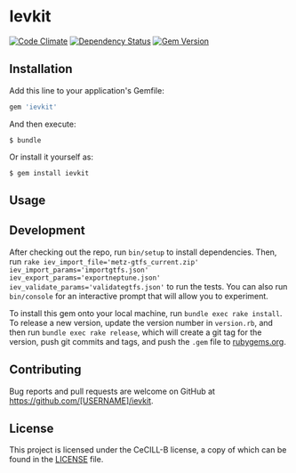 # Ievkit

[![Code Climate](https://codeclimate.com/github/afimb/ievkit/badges/gpa.svg)](https://codeclimate.com/github/afimb/ievkit)
[![Dependency Status](https://gemnasium.com/afimb/ievkit.svg)](https://gemnasium.com/afimb/ievkit)
[![Gem Version](https://badge.fury.io/rb/ievkit.svg)](https://badge.fury.io/rb/ievkit)

## Installation

Add this line to your application's Gemfile:

```ruby
gem 'ievkit'
```

And then execute:

    $ bundle

Or install it yourself as:

    $ gem install ievkit

## Usage


## Development

After checking out the repo, run `bin/setup` to install dependencies. Then, run
`rake iev_import_file='metz-gtfs_current.zip' iev_import_params='importgtfs.json' iev_export_params='exportneptune.json' iev_validate_params='validategtfs.json'`
to run the tests.
You can also run `bin/console` for an interactive prompt that will allow you to experiment.

To install this gem onto your local machine, run `bundle exec rake install`. To release a new version, update the version number in `version.rb`, and then run `bundle exec rake release`, which will create a git tag for the version, push git commits and tags, and push the `.gem` file to [rubygems.org](https://rubygems.org).

## Contributing

Bug reports and pull requests are welcome on GitHub at https://github.com/[USERNAME]/ievkit.


## License

This project is licensed under the CeCILL-B license, a copy of which can be found in the [LICENSE](./LICENSE.md) file.

